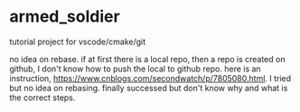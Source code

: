 # armed_soldier
tutorial project for vscode/cmake/git

no idea on rebase. if at first there is a local repo, then a repo is created on github, I don't know how to push the local to github repo. here is an instruction, https://www.cnblogs.com/secondwatch/p/7805080.html. I tried but no idea on rebasing. finally successed but don't know why and what is the correct steps.
